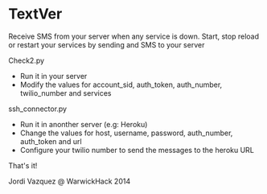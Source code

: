 TextVer
=======

Receive SMS from your server when any service is down. Start, stop reload or restart your services by sending and SMS to your server


Check2.py
 - Run it in your server
 - Modify the values for account_sid, auth_token, auth_number, twilio_number and services


ssh_connector.py
- Run it in anonther server (e.g: Heroku)
- Change the values for host, username, password, auth_number, auth_token and url
- Configure your twilio number to send the messages to the heroku URL

That's it!



Jordi Vazquez @ WarwickHack 2014
